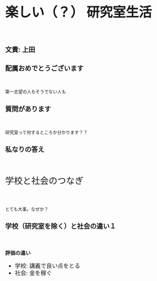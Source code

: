 <h1 style="font-size:300%">楽しい（？）
研究室生活</h1>
　
<h2>文責: 上田</h2>

<!--nextpage-->

<h2>配属おめでとうございます</h2>
　
<p>第一志望の人もそうでない人も</p>

<!--nextpage-->

<h2>質問があります</h2>
　
<p>研究室って何するところか分かります？？</p>


<!--nextpage-->

<h2>私なりの答え</h2>
　
<p style="font-size:200%">学校と社会のつなぎ</p>
　
<p>とても大事。なぜか？</p>


<!--nextpage-->

<h2>学校（研究室を除く）と社会の違い１</h2>
　
<h3>評価の違い</h3>
<ul style="font-size:130%;line-height:130%">
	<li>学校: 講義で良い点をとる</li>
	<li>社会: 金を稼ぐ</li>
</ul>


